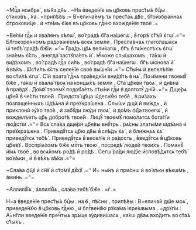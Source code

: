 ~Мцⷭ҇а ноѧбрѧ̀ , въ к҃а дн҃ь . ~На в̾веде́нїе въ цр҃ковь прест҃ы́ѧ бцⷣы . стихо́въ , к҃а . =припѣ́въ := В=елича́емъ тѧ̀ прест҃а́ѧ дв҃о , бг҃ои҆збра́ннаѧ ѻ҆трокови́це . и҆ чте́мъ є҆́же въ цр҃ковь гдⷭ҇ню вхожде́нїе твоѐ .=

~Ве́лїи гдⷭ҇ь и҆ хва́ленъ ѕѣлѡ̀ , во́ градѣ бг҃а на́шегѡ , в̾ горѣ̀ ст҃ѣ́й є҆гѡ̀ .=꙳= Бл҃гокоре́нномъ ра́дованїемъ всеѧ̀ землѝ . Пресла́внаѧ глаго́лашасѧ ѡ҆ тебѣ̀ гра́дѣ бж҃їи .=꙳= Гра́дъ цр҃ѧ вели́кагѡ , бг҃ъ в̾ тѧ́жестѣхъ є҆гѡ̀ зна́емь є҆́сть , внегда̀ застꙋпа́етъ и҆̀ . Ꙗ҆́коже слы́шахомъ , та́кѡ и҆ ви́дѣхомъ , во́ градѣ гдⷭ҇а си́лъ , во́ градѣ бг҃а на́шегѡ . бг҃ъ ѡ҆снова̀ и҆̀ в̾ вѣ́къ . Ѡ҆ст҃и́лъ є҆́сть селе́нїе своѐ вы́шнїи .=꙳= Ст҃ы́нѧ и҆ велелѣ́пїе во ст҃и́лѣ є҆гѡ̀ . Сїѝ врата̀ гдⷭ҇нѧ пра́веднїи вни́дꙋтъ в̾ нѧ̀ . По и҆́мени твоемꙋ̀ бж҃е , та́кѡ и҆ хвала̀ твоѧ̀ на концы́хъ землѝ . Ст҃а̀ цр҃кви твоѧ̀ , и҆ ди́вна в̾ пра́вдꙋ . До́мꙋ твоемꙋ̀ подоба́етъ ст҃ы́ни гдⷭ҇и в̾ долготꙋ̀ дні́й .=꙳= Дще́рѧ цр҃е́й в̾ че́сти твое́й . Предста̀ цр҃ца ѡ҆деснꙋ́ю тебѐ , в̾ ри́захъ позлаще́нныхъ ѡ҆дѣ́ѧна и҆ преꙋкра́шена . Слы́ши дщѝ и҆ ви́ждь , и҆ приклонѝ ᲂу҆́хо твоѐ , и҆ забꙋ́ди лю́ди твоѧ̀ , и҆ до́мъ ѻ҆ц҃а твоегѡ̀ , и҆ вожделѣ́етъ цр҃ь добро́тѣ твое́й . Лицꙋ̀ твоемꙋ̀ помо́лѧтсѧ бога́тїи лю́д̾стїи .=꙳= Всѧ̀ сла́ва дще́ри цр҃е́вы внꙋ́трь . рѧ́сны златы́ми ѡ҆дѣ́ѧна и҆ преꙋкра́шена . Приведꙋ́тсѧ цр҃ю дв҃ы в̾ слѣ́дъ є҆ѧ̀ , и҆ бли́жнѧѧ є҆ѧ̀ приведꙋ́тсѧ тебѣ̀ . Приведꙋ́тсѧ в̾ весе́лїе и҆ ра́дость , в̾ведꙋ́тсѧ в̾ цр҃ковь цр҃е́вꙋ . Воспрїѧ́хомъ бж҃е млⷭ҇ть твою̀ , посредѣ̀ люде́й твои́хъ . Помѧнꙋ̀ и҆́мѧ твоѐ , во всѧ́комъ ро́дѣ и҆ ро́дѣ . Сегѡ̀ ра́ди лю́дїе и҆сповѣ́дѧтсѧ тебѣ̀ во́ вѣки , и҆ в̾ вѣ́къ вѣ́ка .=꙳=

~Сла́ва ѻ҆ц҃ꙋ и҆ сн҃ꙋ и҆ ст҃о́мꙋ дꙋ́хꙋ .=꙳ И҆= ны́нѣ и҆ при́снѡ и҆ во́ вѣки вѣкѡ́мъ , а҆ми́нь .=꙳=

~А҆ллилꙋ́їѧ , а҆ллилꙋ́їѧ , сла́ва тебѣ̀ бж҃е . =гⷤ .=

Н=а в̾веде́нїе прест҃ы́ѧ бцⷣы . на ѳ҃ , пѣ́сни , припѣ́вы : В=елича́й дш҃е моѧ̀ , приведе́нꙋю в̾ цр҃ковь гдⷭ҇ню , и҆ блгⷭ҇ве́нꙋю рꙋка́ма і҆єре́ѡвыма . =дрꙋгі́и : А҆́=нг҃ли введе́нїе пречⷭ҇тыѧ зрѧ́ще ᲂу҆диви́шасѧ , ка́кѡ дв҃аѧ вхо́дитъ во ст҃а́ѧ ст҃ы́хъ .


